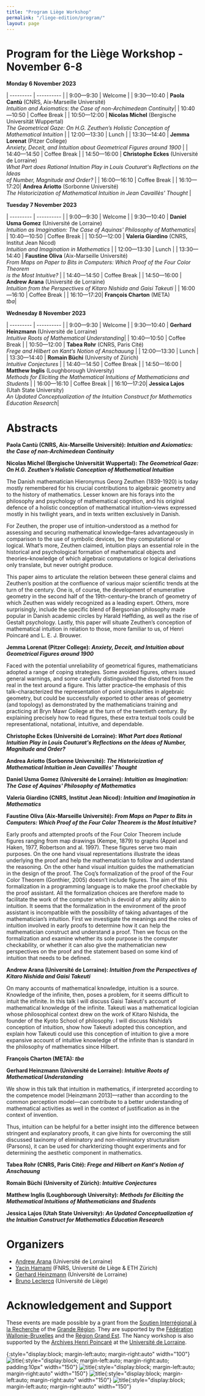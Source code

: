 ```yaml
---
title: "Program Liège Workshop"
permalink: "/liege-edition/program/"
layout: page
---
```


# Program for the Liège Workshop - November 6-8

**Monday 6 November 2023**


| --------- | ---------- |
| 9:00—9:30 | Welcome |
| 9:30—10:40 | **Paola Cantù** (CNRS, Aix-Marseille Université) <br /> _Intuition and Axiomatics: the Case of non-Archimedean Continuity_|
| 10:40—10:50 | Coffee Break |
| 10:50—12:00 | **Nicolas Michel** (Bergische Universität Wuppertal) <br /> _The Geometrical Gaze: On H.G. Zeuthen’s Holistic Conception of Mathematical Intuition_ |
| 12:00—13:30 | Lunch |
| 13:30—14:40 | **Jemma Lorenat** (Pitzer College) <br /> _Anxiety, Deceit, and Intuition about Geometrical Figures around 1900_ |
| 14:40—14:50 | Coffee Break |
| 14:50—16:00 | **Christophe Eckes** (Université de Lorraine) <br /> _What Part does Rational Intuition Play in Louis Couturat's Reflections on the Ideas <br />  of Number, Magnitude and Order?_ |
| 16:00—16:10 | Coffee Break |
| 16:10—17:20| **Andrea Ariotto** (Sorbonne Université) <br /> _The Historicization of Mathematical Intuition in Jean Cavaillès' Thought_ | 


**Tuesday 7 November 2023**


| --------- | ---------- |
| 9:00—9:30 | Welcome |
| 9:30—10:40 | **Daniel Usma Gomez** (Université de Lorraine) <br /> _Intuition as Imagination: The Case of Aquinas' Philosophy of Mathematics_|
| 10:40—10:50 | Coffee Break |
| 10:50—12:00 | **Valeria Giardino** (CNRS, Institut Jean Nicod) <br /> _Intuition and Imagination in Mathematics_ |
| 12:00—13:30 | Lunch |
| 13:30—14:40 | **Faustine Oliva** (Aix-Marseille Université) <br /> _From Maps on Paper to Bits in Computers: Which Proof of the Four Color Theorem <br /> is the Most Intuitive?_ |
| 14:40—14:50 | Coffee Break |
| 14:50—16:00 | **Andrew Arana** (Université de Lorraine) <br /> _Intuition from the Perspectives of Kitaro Nishida and Gaisi Takeuti_ |
| 16:00—16:10 | Coffee Break |
| 16:10—17:20| **François Charton** (META) <br /> _tba_| 

**Wednesday 8 November 2023**


| --------- | ---------- |
| 9:00—9:30 | Welcome |
| 9:30—10:40 | **Gerhard Heinzmann** (Université de Lorraine) <br /> _Intuitive Roots of Mathematical Understanding_|
| 10:40—10:50 | Coffee Break |
| 10:50—12:00 | **Tabea Rohr** (CNRS, Paris Cité) <br /> _Frege and Hilbert on Kant‘s Notion of Anschauung_ |
| 12:00—13:30 | Lunch |
| 13:30—14:40 | **Romain Büchi** (University of Zürich) <br /> _Intuitive Conjectures_ |
| 14:40—14:50 | Coffee Break |
| 14:50—16:00 | **Matthew Inglis** (Loughborough University) <br /> _Methods for Eliciting the Mathematical Intuitions of Mathematicians and Students_ |
| 16:00—16:10 | Coffee Break |
| 16:10—17:20| **Jessica Lajos** (Utah State University) <br /> _An Updated Conceptualization of the Intuition Construct for Mathematics Education Research_| 




# Abstracts

**Paola Cantù (CNRS, Aix-Marseille Université): _Intuition and Axiomatics: the Case of non-Archimedean Continuity_**

**Nicolas Michel (Bergische Universität Wuppertal): _The Geometrical Gaze: On H.G. Zeuthen’s Holistic Conception of Mathematical Intuition_**

The Danish mathematician Hieronymus Georg Zeuthen (1839-1920) is today mostly remembered for his crucial contributions to algebraic geometry and to the history of mathematics. Lesser known are his forays into the philosophy and psychology of mathematical cognition, and his original defence of a holistic conception of mathematical intuition–views expressed mostly in his twilight years, and in texts written exclusively in Danish.

For Zeuthen, the proper use of intuition–understood as a method for assessing and securing mathematical knowledge–fares advantageously in comparison to the use of symbolic devices, be they computational or logical. What’s more, Zeuthen claimed, intuition plays an essential role in the historical and psychological formation of mathematical objects and theories–knowledge of which algebraic computations or logical derivations only translate, but never outright produce.

This paper aims to articulate the relation between these general claims and Zeuthen’s position at the confluence of various major scientific trends at the turn of the century. One is, of course, the development of enumerative geometry in the second half of the 19th-century–the branch of geometry of which Zeuthen was widely recognized as a leading expert. Others, more surprisingly, include the specific blend of Bergsonian philosophy made popular in Danish academic circles by Harald Høffding, as well as the rise of Gestalt psychology. Lastly, this paper will situate Zeuthen’s conception of mathematical intuition in relation to those, more familiar to us, of Henri Poincaré and L. E. J. Brouwer.

**Jemma Lorenat (Pitzer College): _Anxiety, Deceit, and Intuition about Geometrical Figures around 1900_**

Faced with the potential unreliability of geometrical figures, mathematicians adopted a range of coping strategies. Some avoided figures, others issued general warnings, and some carefully distinguished the distorted from the real in the text around a figure. This latter practice–the emphasis of this talk–characterized the representation of point singularities in algebraic geometry, but could be successfully exported to other areas of geometry (and topology) as demonstrated by the mathematicians training and practicing at Bryn Mawr College at the turn of the twentieth century. By explaining precisely how to read figures, these extra textual tools could be representational, notational, intuitive, and dependable. 

**Christophe Eckes (Université de Lorraine):  _What Part does Rational Intuition Play in Louis Couturat's Reflections on the Ideas of Number, Magnitude and Order?_**

**Andrea Ariotto (Sorbonne Université): _The Historicization of Mathematical Intuition in Jean Cavaillès' Thought_**

**Daniel Usma Gomez (Université de Lorraine): _Intuition as Imagination: The Case of Aquinas' Philosophy of Mathematics_**

**Valeria Giardino (CNRS, Institut Jean Nicod): _Intuition and Imagination in Mathematics_**

**Faustine Oliva (Aix-Marseille Université): _From Maps on Paper to Bits in Computers: Which Proof of the Four Color Theorem is the Most Intuitive?_**

Early proofs and attempted proofs of the Four Color Theorem include figures ranging from map drawings (Kempe, 1879) to graphs (Appel and Haken, 1977, Robertson and al. 1997). These figures serve two main purposes. On the one hand visual representations illustrate the ideas underlying the proof and help the mathematician to follow and understand the reasoning. On the other hand visual intuition guides the mathematician in the design of the proof. The Coq’s formalization of the proof of the Four Color Theorem (Gonthier, 2005) doesn’t include figures. The aim of this formalization in a programming language is to make the proof checkable by the proof assistant. All the formalization choices are therefore made to facilitate the work of the computer which is devoid of any ability akin to intuition. It seems that the formalization in the environment of the proof assistant is incompatible with the possibility of taking advantages of the mathematician’s intuition. First we investigate the meanings and the roles of intuition involved in early proofs to determine how it can help the mathematician construct and understand a proof. Then we focus on the formalization and examine whether its sole purpose is the computer checkability, or whether it can also give the mathematician new perspectives on the proof and the statement based on some kind of intuition that needs to be defined.

**Andrew Arana (Université de Lorraine): _Intuition from the Perspectives of Kitaro Nishida and Gaisi Takeuti_**

On many accounts of mathematical knowledge, intuition is a source. Knowledge of the infinite, then, poses a problem, for it seems difficult to intuit the infinite. In this talk I will discuss Gaisi Takeuti's account of mathematical knowledge of the infinite. Takeuti was a mathematical logician whose philosophical context drew on the work of Kitaro Nishida, the founder of the Kyoto School of philosophy. I will discuss Nishida’s conception of intuition, show how Takeuti adopted this conception, and explain how Takeuti could use this conception of intuition to give a more expansive account of intuitive knowledge of the infinite than is standard in the philosophy of mathematics since Hilbert.

**François Charton (META):  _tba_**

**Gerhard Heinzmann (Université de Lorraine): _Intuitive Roots of Mathematical Understanding_**

We show in this talk that intuition in mathematics, if interpreted according to the competence model [Heinzmann 2013]—rather than according to the common perception model—can contribute to a better understanding of mathematical activities as well in the context of justification as in the context of invention.

Thus, intuition can be helpful for a better insight into the difference between stringent and explanatory proofs, it can give hints for overcoming the still discussed taxinomy of eliminatory and non-eliminatory structuralism (Parsons), it can be used for charkterizing thought experiments and for determining the aesthetic component in mathematics.

**Tabea Rohr (CNRS, Paris Cité): _Frege and Hilbert on Kant‘s Notion of Anschauung_**

**Romain Büchi (University of Zürich): _Intuitive Conjectures_**

**Matthew Inglis (Loughborough University): _Methods for Eliciting the Mathematical Intuitions of Mathematicians and Students_**

**Jessica Lajos (Utah State University): _An Updated Conceptualization of the Intuition Construct for Mathematics Education Research_**


# Organizers

- [Andrew Arana](http://poincare.univ-lorraine.fr/fr/membre-titulaire/andrew-arana) (Université de Lorraine)
- [Yacin Hamami](https://www.yacinhamami.com/) (FNRS, Université de Liège & ETH Zürich)
- [Gerhard Heinzmann](https://poincare.univ-lorraine.fr/fr/membre-titulaire/gerhard-heinzmann) (Université de Lorraine)
- [Bruno Leclercq](https://www.uliege.be/cms/c_9054334/fr/repertoire?uid=u015356) (Université de Liège)

# Acknowledgement and Support

These events are made possible by a grant from the [Soutien Interrégional à la Recherche](https://www.granderegion.net/Actualites/2022/Appel-a-candidature-soutien-interregional-a-la-recherche) of the [Grande Région](https://www.granderegion.net/). They are supported by the [Fédération Wallonie-Bruxelles](https://www.federation-wallonie-bruxelles.be/) and the [Région Grand Est](https://www.grandest.fr/). The Nancy workshop is also supported by the [Archives Henri Poincaré](https://poincare.univ-lorraine.fr/fr) at the [Université de Lorraine](https://www.univ-lorraine.fr/).

{:style="display:block; margin-left:auto; margin-right:auto" width="100"}
![title](/assets/img/logo-ulorraine.png){:style="display:block; margin-left:auto; margin-right:auto; padding:10px" width="150"}
![title](/assets/img/logo-uliege.png){:style="display:block; margin-left:auto; margin-right:auto" width="150"}
![title](/assets/img/logo-fwb-couleur-horizontal.jpeg){:style="display:block; margin-left:auto; margin-right:auto" width="150"}
![title](/assets/img/region-grand-est.png){:style="display:block; margin-left:auto; margin-right:auto" width="150"}
